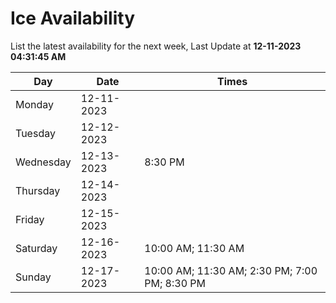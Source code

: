 # Ice Availability

List the latest availability for the next week, Last Update at **12-11-2023 04:31:45 AM**

| Day         | Date        | Times       |
| ----------- | ----------- | ----------- |
|Monday|12-11-2023||
|Tuesday|12-12-2023||
|Wednesday|12-13-2023|8:30 PM|
|Thursday|12-14-2023||
|Friday|12-15-2023||
|Saturday|12-16-2023|10:00 AM; 11:30 AM|
|Sunday|12-17-2023|10:00 AM; 11:30 AM; 2:30 PM; 7:00 PM; 8:30 PM|
